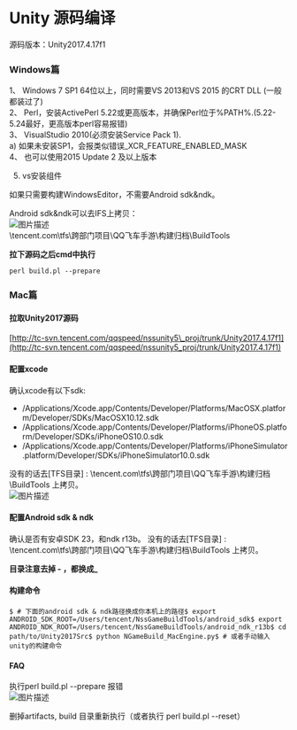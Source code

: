 # Unity 源码编译

源码版本：Unity2017.4.17f1

### Windows篇 <a id="toc0"></a>

1、 Windows 7 SP1 64位以上，同时需要VS 2013和VS 2015 的CRT DLL \(一般都装过了\)  
2、 Perl，安装ActivePerl 5.22或更高版本，并确保Perl位于%PATH%.\(5.22-5.24最好，更高版本perl容易报错\)  
3、 VisualStudio 2010\(必须安装Service Pack 1\).  
a\) 如果未安装SP1，会报类似错误\_XCR\_FEATURE\_ENABLED\_MASK  
4、 也可以使用2015 Update 2 及以上版本

5. vs安装组件

如果只需要构建WindowsEditor，不需要Android sdk&ndk。

Android sdk&ndk可以去IFS上拷贝：  
![&#x56FE;&#x7247;&#x63CF;&#x8FF0;](http://tapd.oa.com/tfl/captures/2019-04/tapd_10124081_base64_1554864051_20.png)  
\tencent.com\tfs\跨部门项目\QQ飞车手游\构建归档\BuildTools

**拉下源码之后cmd中执行**

```text
perl build.pl --prepare 
```

### Mac篇 <a id="toc1"></a>

#### 拉取Unity2017源码 <a id="toc2"></a>

[http://tc-svn.tencent.com/qqspeed/nssunity5\_proj/trunk/Unity2017.4.17f1](http://tc-svn.tencent.com/qqspeed/nssunity5_proj/trunk/Unity2017.4.17f1)

#### 配置xcode <a id="toc3"></a>

确认xcode有以下sdk:

* /Applications/Xcode.app/Contents/Developer/Platforms/MacOSX.platform/Developer/SDKs/MacOSX10.12.sdk
* /Applications/Xcode.app/Contents/Developer/Platforms/iPhoneOS.platform/Developer/SDKs/iPhoneOS10.0.sdk
* /Applications/Xcode.app/Contents/Developer/Platforms/iPhoneSimulator.platform/Developer/SDKs/iPhoneSimulator10.0.sdk

没有的话去\[TFS目录\] : \tencent.com\tfs\跨部门项目\QQ飞车手游\构建归档\BuildTools 上拷贝。  
![&#x56FE;&#x7247;&#x63CF;&#x8FF0;](http://tapd.oa.com/tfl/captures/2019-04/tapd_10124081_base64_1554864051_20.png)

#### 配置Android sdk & ndk <a id="toc4"></a>

确认是否有安卓SDK 23，和ndk r13b。 没有的话去\[TFS目录\] : \tencent.com\tfs\跨部门项目\QQ飞车手游\构建归档\BuildTools 上拷贝。

**目录注意去掉 - ，都换成\_**

#### 构建命令 <a id="toc5"></a>

```text
$ # 下面的android sdk & ndk路径换成你本机上的路径$ export ANDROID_SDK_ROOT=/Users/tencent/NssGameBuildTools/android_sdk$ export ANDROID_NDK_ROOT=/Users/tencent/NssGameBuildTools/android_ndk_r13b$ cd path/to/Unity2017Src$ python NGameBuild_MacEngine.py$ # 或者手动输入unity的构建命令
```

#### FAQ <a id="toc6"></a>

执行perl build.pl --prepare 报错  
![&#x56FE;&#x7247;&#x63CF;&#x8FF0;](http://tapd.oa.com/tfl/captures/2020-06/tapd_10124081_base64_1591169833_92.png)

删掉artifacts, build 目录重新执行（或者执行 perl build.pl --reset）

